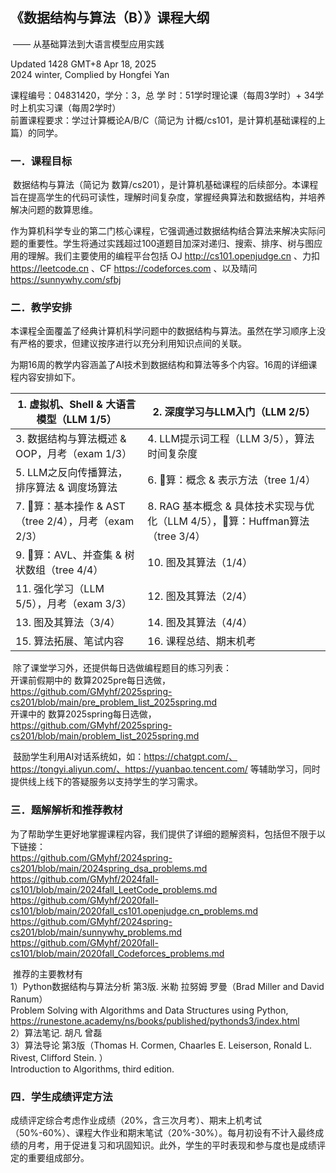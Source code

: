 ## 《数据结构与算法（B）》课程大纲

​		—— 从基础算法到大语言模型应用实践

Updated 1428 GMT+8 Apr 18, 2025  
2024 winter, Complied by Hongfei Yan



课程编号：04831420，学分：3，总 学 时：51学时理论课（每周3学时）+ 34学时上机实习课（每周2学时）  
前置课程要求：学过计算概论A/B/C（简记为 计概/cs101，是计算机基础课程的上篇）的同学。

### 一．课程目标

​	数据结构与算法（简记为 数算/cs201），是计算机基础课程的后续部分。本课程旨在提高学生的代码可读性，理解时间复杂度，掌握经典算法和数据结构，并培养解决问题的数算思维。 

​	作为算机科学专业的第二门核心课程，它强调通过数据结构结合算法来解决实际问题的重要性。学生将通过实践超过100道题目加深对递归、搜索、排序、树与图应用的理解。我们主要使用的编程平台包括 OJ http://cs101.openjudge.cn  、力扣 https://leetcode.cn  、CF https://codeforces.com  、以及晴问 https://sunnywhy.com/sfbj


### 二．教学安排

​	本课程全面覆盖了经典计算机科学问题中的数据结构与算法。虽然在学习顺序上没有严格的要求，但建议按序进行以充分利用知识点间的关联。

​	为期16周的教学内容涵盖了AI技术到数据结构和算法等多个内容。16周的详细课程内容安排如下。  

| 1. 虚拟机、Shell & 大语言模型（LLM 1/5）              | 2. 深度学习与LLM入门（LLM 2/5）                              |
| ----------------------------------------------------- | ------------------------------------------------------------ |
| 3. 数据结构与算法概述 & OOP，月考（exam 1/3）         | 4. LLM提示词工程（LLM 3/5），算法时间复杂度                  |
| 5. LLM之反向传播算法，排序算法 & 调度场算法           | 6. 🌲算：概念 & 表示方法（tree 1/4）                          |
| 7. 🌲算：基本操作 & AST （tree 2/4），月考（exam 2/3） | 8. RAG 基本概念 & 具体技术实现与优化（LLM 4/5），🌲算：Huffman算法（tree 3/4） |
| 9. 🌲算：AVL、并查集 & 树状数组（tree 4/4）            | 10. 图及其算法（1/4）                                        |
| 11. 强化学习（LLM 5/5），月考（exam 3/3）             | 12. 图及其算法（2/4）                                        |
| 13. 图及其算法（3/4）                                 | 14. 图及其算法（4/4）                                        |
| 15. 算法拓展、笔试内容                                | 16. 课程总结、期末机考                                       |

​	除了课堂学习外，还提供每日选做编程题目的练习列表：	 
​	开课前假期中的 数算2025pre每日选做，  
https://github.com/GMyhf/2025spring-cs201/blob/main/pre_problem_list_2025spring.md  
​	开课中的 数算2025spring每日选做，  
https://github.com/GMyhf/2025spring-cs201/blob/main/problem_list_2025spring.md

​	鼓励学生利用AI对话系统如，如：https://chatgpt.com/、https://tongyi.aliyun.com/、https://yuanbao.tencent.com/  等辅助学习，同时提供线上线下的答疑服务以支持学生的学习需求。

### 三．题解解析和推荐教材

​	为了帮助学生更好地掌握课程内容，我们提供了详细的题解资料，包括但不限于以下链接：  
https://github.com/GMyhf/2024spring-cs201/blob/main/2024spring_dsa_problems.md  
https://github.com/GMyhf/2024fall-cs101/blob/main/2024fall_LeetCode_problems.md   
https://github.com/GMyhf/2020fall-cs101/blob/main/2020fall_cs101.openjudge.cn_problems.md   
https://github.com/GMyhf/2024spring-cs201/blob/main/sunnywhy_problems.md  
https://github.com/GMyhf/2020fall-cs101/blob/main/2020fall_Codeforces_problems.md

​	推荐的主要教材有  
1）Python数据结构与算法分析 第3版. 米勒 拉努姆 罗曼（Brad Miller and David Ranum）  
Problem Solving with Algorithms and Data Structures using Python,   
https://runestone.academy/ns/books/published/pythonds3/index.html  
2）算法笔记. 胡凡 曾磊  
3）算法导论 第3版（Thomas H. Cormen, Chaarles E. Leiserson, Ronald L. Rivest, Clifford Stein. ）  
Introduction to Algorithms, third edition.

### 四．学生成绩评定方法

​	成绩评定综合考虑作业成绩（20%，含三次月考）、期末上机考试（50%-60%）、课程大作业和期末笔试（20%-30%）。每月初设有不计入最终成绩的月考，用于促进复习和巩固知识。此外，学生的平时表现和参与度也是成绩评定的重要组成部分。

